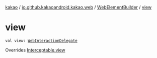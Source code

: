 [kakao](../../index.md) / [io.github.kakaoandroid.kakao.web](../index.md) / [WebElementBuilder](index.md) / [view](./view.md)

# view

`val view: `[`WebInteractionDelegate`](../../io.github.kakaoandroid.kakao.delegate/-web-interaction-delegate/index.md)

Overrides [Interceptable.view](../../io.github.kakaoandroid.kakao.intercept/-interceptable/view.md)

